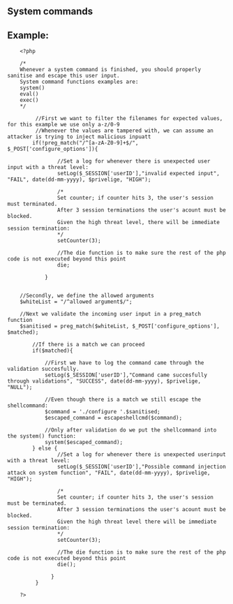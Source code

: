 
System commands
-------

## Example:



	    <?php

		/*
		Whenever a system command is finished, you should properly sanitise and escape this user input.
		System command functions examples are:
		system()
		eval()
		exec()
		*/

			 //First we want to filter the filenames for expected values, for this example we use only a-z/0-9
			 //Whenever the values are tampered with, we can assume an attacker is trying to inject malicious inpuatt
			if(!preg_match("/^[a-zA-Z0-9]+$/", $_POST['configure_options']){

					//Set a log for whenever there is unexpected user input with a threat level:
					setLog($_SESSION['userID'],"invalid expected input", "FAIL", date(dd-mm-yyyy), $privelige, "HIGH");

					/*
					Set counter; if counter hits 3, the user's session must terminated.
					After 3 session terminations the user's acount must be blocked.
					Given the high threat level, there will be immediate session termination:
					*/
					setCounter(3);
					
					//The die function is to make sure the rest of the php code is not executed beyond this point
					die;
			
				}
	 

		//Secondly, we define the allowed arguments
		$whiteList = "/^allowed argument$/";

		//Next we validate the incoming user input in a preg_match function
		$sanitised = preg_match($whiteList, $_POST['configure_options'], $matched);

			//If there is a match we can proceed 
			if($matched){
		
				//First we have to log the command came through the validation succesfully.
				setLog($_SESSION['userID'],"Command came succesfully through validations", "SUCCESS", date(dd-mm-yyyy), $privelige, "NULL");
		
				//Even though there is a match we still escape the shellcommand:
				$command = './configure '.$sanitised;
				$escaped_command = escapeshellcmd($command); 
		
				//Only after validation do we put the shellcommand into the system() function:
				system($escaped_command); 
			} else {		
					//Set a log for whenever there is unexpected userinput with a threat level:
					setLog($_SESSION['userID'],"Possible command injection attack on system function", "FAIL", date(dd-mm-yyyy), $privelige, "HIGH");       
			
					/*
					Set counter; if counter hits 3, the user's session must be terminated.
					After 3 session terminations the user's acount must be blocked.
					Given the high threat level there will be immediate session termination:
					*/
					setCounter(3);
					
			 		//The die function is to make sure the rest of the php code is not executed beyond this point
					die(); 
			
				  }
			 }

		?>


		

